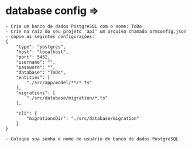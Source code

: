 # database config => 

    - Crie um banco de dados PostgreSQL com o nome: ToDo
    - Crie na raiz do seu projeto 'api' um arquivo chamado ormconfig.json
    - copie as segintes configurações:
    {
        "type": "postgres",
        "host": "localhost",
        "port": 5432,
        "username": "",
        "password": "",
        "database": "ToDo",
        "entities": [
            "./src/app/model/**/*.ts"
        ],
        "migrations": [
            "./src/database/migration/*.ts"
        ],
    
        "cli": {
            "migrationsDir": "./src/database/migration"
        }
    }

    - Coloque sua senha e nome de usuário do banco de dados PostgreSQL
